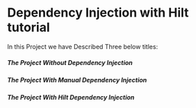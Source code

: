 # Dependency Injection with Hilt tutorial
In this Project we have Described Three below titles:
##### The Project Without Dependency Injection
##### The Project With Manual Dependency Injection
##### The Project With Hilt Dependency Injection
